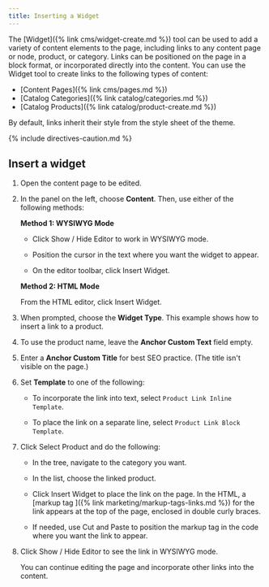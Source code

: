 ```yaml
---
title: Inserting a Widget
---
```


The [Widget]({% link cms/widget-create.md %}) tool can be used to add a variety of content elements to the page, including links to any content page or node, product, or category. Links can be positioned on the page in a block format, or incorporated directly into the content. You can use the Widget tool to create links to the following types of content:

- [Content Pages]({% link cms/pages.md %})
- [Catalog Categories]({% link catalog/categories.md %})
- [Catalog Products]({% link catalog/product-create.md %})

By default, links inherit their style from the style sheet of the theme.

{% include directives-caution.md %}

## Insert a widget

1. Open the content page to be edited.

1. In the panel on the left, choose **Content**. Then, use either of the following methods:

   **Method 1: WYSIWYG Mode**

   - Click <span class="btn">Show / Hide Editor</span> to work in WYSIWYG mode.

   - Position the cursor in the text where you want the widget to appear.

   - On the editor toolbar, click <span class="btn">Insert Widget</span>.

   **Method 2: HTML Mode**

   From the HTML editor, click <span class="btn">Insert Widget</span>.

1. When prompted, choose the **Widget Type**. This example shows how to insert a link to a product.

1. To use the product name, leave the **Anchor Custom Text** field empty.

1. Enter a **Anchor Custom Title** for best SEO practice. (The title isn't visible on the page.)

1. Set **Template** to one of the following:

   - To incorporate the link into text, select `Product Link Inline Template`.

   - To place the link on a separate line, select `Product Link Block Template`.

1. Click <span class="btn">Select Product</span> and do the following:

   - In the tree, navigate to the category you want.

   - In the list, choose the linked product.

   - Click <span class="btn">Insert Widget</span> to place the link on the page. In the HTML, a [markup tag ]({% link marketing/markup-tags-links.md %}) for the link appears at the top of the page, enclosed in double curly braces.

   - If needed, use Cut and Paste to position the markup tag in the code where you want the link to appear.

1. Click <span class="btn">Show / Hide Editor</span> to see the link in WYSIWYG mode.

    You can continue editing the page and incorporate other links into the content.
